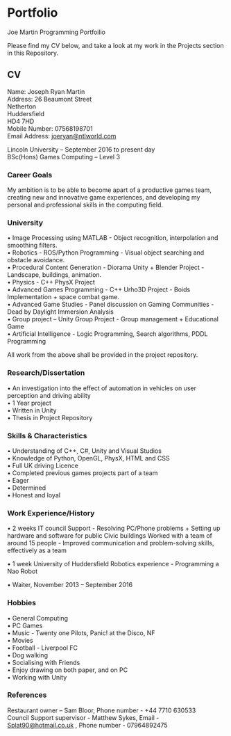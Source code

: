 # Portfolio
Joe Martin Programming Portfoilio

Please find my CV below, and take a look at my work in the Projects section in this Repository.

## CV

Name:		Joseph Ryan Martin    
Address:	26 Beaumont Street    
           	Netherton    
                Huddersfield    
	        HD4 7HD    
Mobile Number: 	07568198701    
Email Address:	joeryan@ntlworld.com    

Lincoln University – September 2016 to present day  
BSc(Hons) Games Computing – Level 3  

### Career Goals  
My ambition is to be able to become apart of a productive games team, creating new and innovative game experiences, and developing my personal and professional skills in the computing field.   

### University      
•	Image Processing using MATLAB - Object recognition, interpolation and smoothing filters.         
•	Robotics -                      ROS/Python Programming - Visual object searching and obstacle avoidance.  
•	Procedural Content Generation - Diorama Unity + Blender Project - Landscape, buildings, animation.   
•	Physics -                       C++ PhysX Project  
•	Advanced Games Programming -    C++ Urho3D Project - Boids Implementation + space combat game.   
•	Advanced Game Studies -         Panel discussion on Gaming Communities - Dead by Daylight Immersion Analysis    
•	Group project –                 Unity Group Project - Group management + Educational Game  
•	Artificial Intelligence -       Logic Programming, Search algorithms, PDDL Programming 

All work from the above shall be provided in the project repository.  

### Research/Dissertation  
•       An investigation into the effect of automation in vehicles on user perception and driving ability  
•       1 Year project  
•       Written in Unity  
•       Thesis in Project Repository  

### Skills & Characteristics  
•	Understanding of C++, C#, Unity and Visual Studios  
•	Knowledge of Python, OpenGL, PhysX, HTML and CSS  
•	Full UK driving Licence  
•	Completed previous games projects part of a team  
•	Eager  
•	Determined  
•	Honest and loyal 
 
### Work Experience/History  
•	2 weeks IT council Support - Resolving PC/Phone problems + Setting up hardware and software for public Civic buildings Worked with a team of around 15 people - Improved communication and problem-solving skills, effectively as a team 

•	1 week University of Huddersfield Robotics experience - Programming a Nao Robot  

•	Waiter, November 2013 – September 2016  

### Hobbies  
•	General Computing    
•	PC Games   
•	Music - Twenty one Pilots, Panic! at the Disco, NF    
•	Movies   
•	Football - Liverpool FC   
•	Dog walking    
•	Socialising with Friends    
•	Enjoy drawing on both paper, and on PC  
•	Working with Unity     

### References  
Restaurant owner – Sam Bloor, Phone number - +44 7710 630533  
Council Support supervisor - Matthew Sykes, Email - Splat90@hotmail.co.uk , Phone number - 07964892475  
